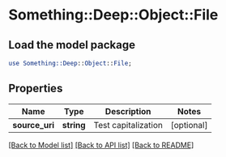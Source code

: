 # Something::Deep::Object::File

## Load the model package
```perl
use Something::Deep::Object::File;
```

## Properties
Name | Type | Description | Notes
------------ | ------------- | ------------- | -------------
**source_uri** | **string** | Test capitalization | [optional] 

[[Back to Model list]](../README.md#documentation-for-models) [[Back to API list]](../README.md#documentation-for-api-endpoints) [[Back to README]](../README.md)


